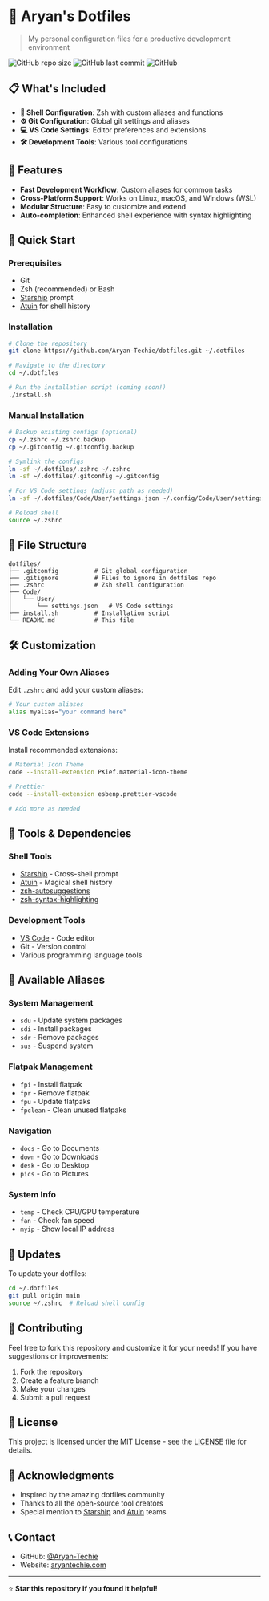 # 🚀 Aryan's Dotfiles

> My personal configuration files for a productive development environment

![GitHub repo size](https://img.shields.io/github/repo-size/Aryan-Techie/dotfiles)
![GitHub last commit](https://img.shields.io/github/last-commit/Aryan-Techie/dotfiles)
![GitHub](https://img.shields.io/github/license/Aryan-Techie/dotfiles)

## 📋 What's Included

- **🐚 Shell Configuration**: Zsh with custom aliases and functions
- **⚙️ Git Configuration**: Global git settings and aliases
- **💻 VS Code Settings**: Editor preferences and extensions
- **🛠️ Development Tools**: Various tool configurations

## 🎯 Features

- **Fast Development Workflow**: Custom aliases for common tasks
- **Cross-Platform Support**: Works on Linux, macOS, and Windows (WSL)
- **Modular Structure**: Easy to customize and extend
- **Auto-completion**: Enhanced shell experience with syntax highlighting

## 🚀 Quick Start

### Prerequisites

- Git
- Zsh (recommended) or Bash
- [Starship](https://starship.rs/) prompt
- [Atuin](https://atuin.sh/) for shell history

### Installation

```bash
# Clone the repository
git clone https://github.com/Aryan-Techie/dotfiles.git ~/.dotfiles

# Navigate to the directory
cd ~/.dotfiles

# Run the installation script (coming soon!)
./install.sh
```

### Manual Installation

```bash
# Backup existing configs (optional)
cp ~/.zshrc ~/.zshrc.backup
cp ~/.gitconfig ~/.gitconfig.backup

# Symlink the configs
ln -sf ~/.dotfiles/.zshrc ~/.zshrc
ln -sf ~/.dotfiles/.gitconfig ~/.gitconfig

# For VS Code settings (adjust path as needed)
ln -sf ~/.dotfiles/Code/User/settings.json ~/.config/Code/User/settings.json

# Reload shell
source ~/.zshrc
```

## 📁 File Structure

```
dotfiles/
├── .gitconfig          # Git global configuration
├── .gitignore          # Files to ignore in dotfiles repo
├── .zshrc              # Zsh shell configuration
├── Code/
│   └── User/
│       └── settings.json   # VS Code settings
├── install.sh          # Installation script
└── README.md           # This file
```

## 🛠️ Customization

### Adding Your Own Aliases

Edit `.zshrc` and add your custom aliases:

```bash
# Your custom aliases
alias myalias="your command here"
```

### VS Code Extensions

Install recommended extensions:

```bash
# Material Icon Theme
code --install-extension PKief.material-icon-theme

# Prettier
code --install-extension esbenp.prettier-vscode

# Add more as needed
```

## 🔧 Tools & Dependencies

### Shell Tools
- [Starship](https://starship.rs/) - Cross-shell prompt
- [Atuin](https://atuin.sh/) - Magical shell history
- [zsh-autosuggestions](https://github.com/zsh-users/zsh-autosuggestions)
- [zsh-syntax-highlighting](https://github.com/zsh-users/zsh-syntax-highlighting)

### Development Tools
- [VS Code](https://code.visualstudio.com/) - Code editor
- Git - Version control
- Various programming language tools

## 📝 Available Aliases

### System Management
- `sdu` - Update system packages
- `sdi` - Install packages
- `sdr` - Remove packages
- `sus` - Suspend system

### Flatpak Management
- `fpi` - Install flatpak
- `fpr` - Remove flatpak
- `fpu` - Update flatpaks
- `fpclean` - Clean unused flatpaks

### Navigation
- `docs` - Go to Documents
- `down` - Go to Downloads
- `desk` - Go to Desktop
- `pics` - Go to Pictures

### System Info
- `temp` - Check CPU/GPU temperature
- `fan` - Check fan speed
- `myip` - Show local IP address

## 🔄 Updates

To update your dotfiles:

```bash
cd ~/.dotfiles
git pull origin main
source ~/.zshrc  # Reload shell config
```

## 🤝 Contributing

Feel free to fork this repository and customize it for your needs! If you have suggestions or improvements:

1. Fork the repository
2. Create a feature branch
3. Make your changes
4. Submit a pull request

## 📄 License

This project is licensed under the MIT License - see the [LICENSE](LICENSE) file for details.

## 🙏 Acknowledgments

- Inspired by the amazing dotfiles community
- Thanks to all the open-source tool creators
- Special mention to [Starship](https://starship.rs/) and [Atuin](https://atuin.sh/) teams

## 📞 Contact

- GitHub: [@Aryan-Techie](https://github.com/Aryan-Techie)
- Website: [aryantechie.com](https://aryantechie.com)

---

⭐ **Star this repository if you found it helpful!**